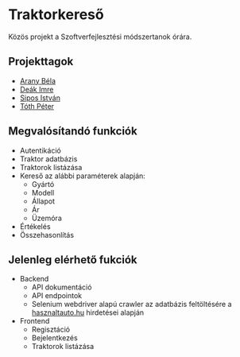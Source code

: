 # Traktorkereső

Közös projekt a Szoftverfejlesztési módszertanok órára.

## Projekttagok

* [Arany Béla](https://github.com/belaarany)
* [Deák Imre](https://github.com/deisoft)
* [Sipos István](https://github.com/stephensipos)
* [Tóth Péter](https://github.com/stothp)

## Megvalósítandó funkciók

* Autentikáció
* Traktor adatbázis
* Traktorok listázása
* Kereső az alábbi paraméterek alapján:
  * Gyártó
  * Modell
  * Állapot
  * Ár
  * Üzemóra
* Értékelés
* Összehasonlítás

## Jelenleg elérhető fukciók

* Backend
  * API dokumentáció
  * API endpointok
  * Selenium webdriver alapú crawler az adatbázis feltöltésére a [hasznaltauto.hu](https://www.hasznaltauto.hu/kereso/munkagep) hirdetései alapján  
* Frontend
  * Regisztáció
  * Bejelentkezés
  * Traktorok listázása
